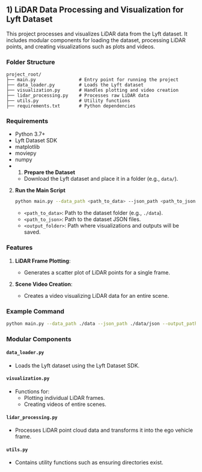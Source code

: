 ## 1) LiDAR Data Processing and Visualization for Lyft Dataset
This project processes and visualizes LiDAR data from the Lyft dataset. It includes modular components for loading the dataset, processing LiDAR points, and creating visualizations such as plots and videos.

### Folder Structure

```
project_root/
├── main.py                # Entry point for running the project
├── data_loader.py         # Loads the Lyft dataset
├── visualization.py       # Handles plotting and video creation
├── lidar_processing.py    # Processes raw LiDAR data
├── utils.py               # Utility functions
├── requirements.txt       # Python dependencies
```
### Requirements

- Python 3.7+
- Lyft Dataset SDK
- matplotlib
- moviepy
- numpy
- 1. **Prepare the Dataset**
   - Download the Lyft dataset and place it in a folder (e.g., `data/`).

2. **Run the Main Script**
   ```bash
   python main.py --data_path <path_to_data> --json_path <path_to_json> --output_path <output_folder>
   ```
   - `<path_to_data>`: Path to the dataset folder (e.g., `./data`).
   - `<path_to_json>`: Path to the dataset JSON files.
   - `<output_folder>`: Path where visualizations and outputs will be saved.

### Features

1. **LiDAR Frame Plotting**:
   - Generates a scatter plot of LiDAR points for a single frame.

2. **Scene Video Creation**:
   - Creates a video visualizing LiDAR data for an entire scene.

### Example Command

```bash
python main.py --data_path ./data --json_path ./data/json --output_path ./output
```

### Modular Components

#### `data_loader.py`
- Loads the Lyft dataset using the Lyft Dataset SDK.

#### `visualization.py`
- Functions for:
  - Plotting individual LiDAR frames.
  - Creating videos of entire scenes.

#### `lidar_processing.py`
- Processes LiDAR point cloud data and transforms it into the ego vehicle frame.

#### `utils.py`
- Contains utility functions such as ensuring directories exist.

